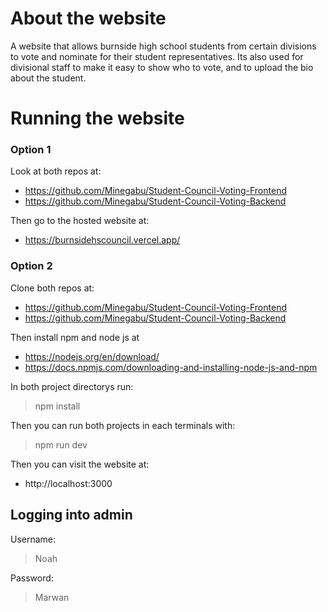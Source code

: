 # About the website
A website that allows burnside high school students from certain divisions to vote and nominate for their student representatives. Its also used for divisional staff to make it easy to show who to vote, and to upload the bio about the student.
# Running the website
### Option 1
Look at both repos at: 
- https://github.com/Minegabu/Student-Council-Voting-Frontend
- https://github.com/Minegabu/Student-Council-Voting-Backend

<!-- -->

Then go to the hosted website at:
- https://burnsidehscouncil.vercel.app/ 

<!-- -->

### Option 2
Clone both repos at:
- https://github.com/Minegabu/Student-Council-Voting-Frontend
- https://github.com/Minegabu/Student-Council-Voting-Backend

<!-- -->

Then install npm and node js at 
- https://nodejs.org/en/download/
- https://docs.npmjs.com/downloading-and-installing-node-js-and-npm

<!-- -->

In both project directorys run:
> npm install

<!-- -->

Then you can run both projects in each terminals with:
> npm run dev

<!-- -->

Then you can visit the website at:
- http://localhost:3000

<!-- -->

## Logging into admin
Username:
> Noah

<!-- -->

Password:
> Marwan

<!-- -->
